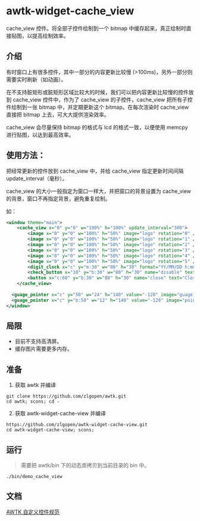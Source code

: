 # awtk-widget-cache_view

cache_view 控件。将全部子控件绘制到一个 bitmap 中缓存起来，真正绘制时直接贴图，以提高绘制效率。

## 介绍

有时窗口上有很多控件，其中一部分的内容更新比较慢 (>100ms)，另外一部分则需要实时刷新（如动画）。

在不支持脏矩形或脏矩形区域比较大的时候，我们可以把内容更新比较慢的控件放到 cache\_view 控件中，作为了 cache\_view 的子控件，cache\_view 把所有子控件绘制到一张 bitmap 中，并定期更新这个 bitmap。在每次渲染时 cache\_view 直接把 bitmap 上去，可大大提供渲染效率。

cache\_view 会尽量保持 bitmap 的格式与 lcd 的格式一致，以便使用 memcpy 进行贴图，以达到最高效率。

## 使用方法：

把经常更新的控件放到 cache\_view 中，并给 cache\_view 指定更新时间间隔 update_interval（毫秒）。

cache\_view 的大小一般指定为窗口一样大，并把窗口的背景设置为 cache\_view 的背景，窗口不再指定背景，避免重复绘制。

如：

```xml
<window theme="main">
	<cache_view x="0" y="0" w="100%" h="100%" update_interval="300">
		<image x="0" y="0" w="100%" h="50%" image="logo" rotation="0" />
		<image x="0" y="0" w="100%" h="50%" image="logo" rotation="1" />
		<image x="0" y="0" w="100%" h="50%" image="logo" rotation="2" />
		<image x="0" y="0" w="100%" h="50%" image="logo" rotation="3" />
		<image x="0" y="0" w="100%" h="50%" image="logo" rotation="4" />
		<image x="0" y="0" w="100%" h="50%" image="logo" rotation="5" />
		<digit_clock x="c" y="m:30" w="80" h="30" format="YY/MM/DD h:mm:ss" />
		<check_button x="10" y="b:30" w="80" h="30" name="disable" text="Disable Cache" />
		<button x="c:60" y="b:30" w="80" h="30" name="close" text="Close" />
	</cache_view>
  
  <guage_pointer x="c" y="50" w="24" h="140" value="-128" image="guage_pointer" animation="value(from=-128, to=128, yoyo_times=6, duration=3000, delay=1000, auto_destroy=false)" />
  <guage_pointer x="c" y="b:50" w="12" h="140" value="-128" image="pointer" animation="value(from=-128, to=128, yoyo_times=1000, duration=3000)" />
</window>

```

## 局限

* 目前不支持高清屏。
* 缓存图片需要更多内存。

## 准备

1. 获取 awtk 并编译

```
git clone https://github.com/zlgopen/awtk.git
cd awtk; scons; cd -
```

2. 获取 awtk-widget-cache-view 并编译

```
https://github.com/zlgopen/awtk-widget-cache-view.git
cd awtk-widget-cache-view; scons; 
```

## 运行

> 需要把 awtk/bin 下的动态库拷贝到当前目录的 bin 中。

```
./bin/demo_cache_view
```

## 文档

[AWTK 自定义控件规范](https://github.com/zlgopen/awtk/blob/master/docs/custom_widget_rules.md)
